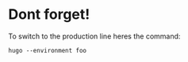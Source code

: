 # Dont forget!

To switch to the production line heres the command:

```
hugo --environment foo
```

